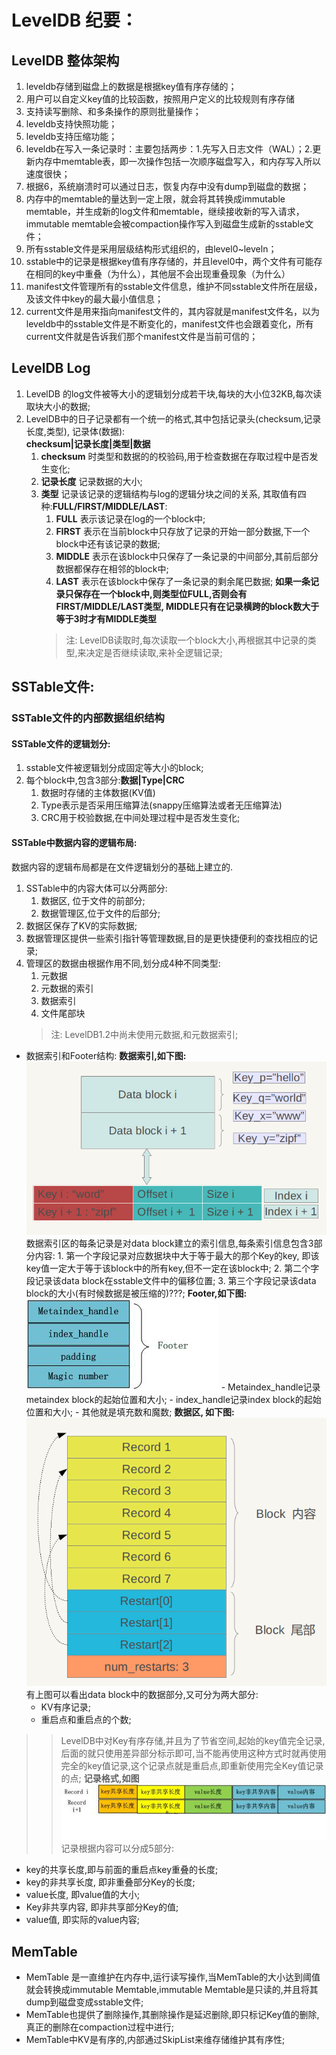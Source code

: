 # LevelDB 纪要：

## LevelDB 整体架构
1. leveldb存储到磁盘上的数据是根据key值有序存储的；
2. 用户可以自定义key值的比较函数，按照用户定义的比较规则有序存储
3. 支持读写删除、和多条操作的原则批量操作；
4. leveldb支持快照功能；
5. leveldb支持压缩功能；
6. leveldb在写入一条记录时：主要包括两步：1.先写入日志文件（WAL）；2.更新内存中memtable表，即一次操作包括一次顺序磁盘写入，和内存写入所以速度很快；
7. 根据6，系统崩溃时可以通过日志，恢复内存中没有dump到磁盘的数据；
8. 内存中的memtable的量达到一定上限，就会将其转换成immutable memtable，并生成新的log文件和memtable，继续接收新的写入请求，immutable memtable会被compaction操作写入到磁盘生成新的sstable文件；
9. 所有sstable文件是采用层级结构形式组织的，由level0~leveln；
10. sstable中的记录是根据key值有序存储的，并且level0中，两个文件有可能存在相同的key中重叠（为什么），其他层不会出现重叠现象（为什么）
11. manifest文件管理所有的sstable文件信息，维护不同sstable文件所在层级，及该文件中key的最大最小值信息；
12. current文件是用来指向manifest文件的，其内容就是manifest文件名，以为leveldb中的sstable文件是不断变化的，manifest文件也会跟着变化，所有current文件就是告诉我们那个manifest文件是当前可信的；

## LevelDB Log
1. LevelDB 的log文件被等大小的逻辑划分成若干块,每块的大小位32KB,每次读取块大小的数据;
2. LevelDB中的日子记录都有一个统一的格式,其中包括记录头(checksum,记录长度,类型), 记录体(数据):  
   **checksum|记录长度|类型|数据**
   1. **checksum** 时类型和数据的的校验码,用于检查数据在存取过程中是否发生变化;
   2. **记录长度** 记录数据的大小;
   3. **类型** 记录该记录的逻辑结构与log的逻辑分块之间的关系, 其取值有四种:**FULL/FIRST/MIDDLE/LAST**:
      1. **FULL** 表示该记录在log的一个block中;
      2. **FIRST** 表示在当前block中只存放了记录的开始一部分数据,下一个block中还有该记录的数据;
      3. **MIDDLE** 表示在该block中只保存了一条记录的中间部分,其前后部分数据都保存在相邻的block中;
      4. **LAST** 表示在该block中保存了一条记录的剩余尾巴数据;
       **如果一条记录只保存在一个block中,则类型位FULL,否则会有FIRST/MIDDLE/LAST类型, MIDDLE只有在记录横跨的block数大于等于3时才有MIDDLE类型**
      > 注: LevelDB读取时,每次读取一个block大小,再根据其中记录的类型,来决定是否继续读取,来补全逻辑记录;

## SSTable文件:
### SSTable文件的内部数据组织结构  
#### SSTable文件的逻辑划分:
1. sstable文件被逻辑划分成固定等大小的block;
2. 每个block中,包含3部分:**数据|Type|CRC**
   1. 数据时存储的主体数据(KV值)
   2. Type表示是否采用压缩算法(snappy压缩算法或者无压缩算法)
   3. CRC用于校验数据,在中间处理过程中是否发生变化;
#### SSTable中数据内容的逻辑布局:
数据内容的逻辑布局都是在文件逻辑划分的基础上建立的.
1. SSTable中的内容大体可以分两部分:
   1. 数据区, 位于文件的前部分;
   2. 数据管理区,位于文件的后部分;
2. 数据区保存了KV的实际数据;
3. 数据管理区提供一些索引指针等管理数据,目的是更快捷便利的查找相应的记录;
4. 管理区的数据由根据作用不同,划分成4种不同类型:
   1. 元数据
   2. 元数据的索引
   3. 数据索引
   4. 文件尾部块
   > 注: LevelDB1.2中尚未使用元数据,和元数据索引;

* 数据索引和Footer结构:
   **数据索引,如下图:**
![data index](https://github.com/YankunLi/doc/blob/master/LevelDB/data_index.jpg#pic_center "数据索引")
    数据索引区的每条记录是对data block建立的索引信息,每条索引信息包含3部分内容:
      1. 第一个字段记录对应数据块中大于等于最大的那个Key的key, 即该key值一定大于等于该block中的所有key,但不一定在该block中;
      2. 第二个字段记录该data block在sstable文件中的偏移位置;
      3. 第三个字段记录该data block的大小(有时候数据是被压缩的)???;
   **Footer,如下图:**
![stable footer](https://github.com/YankunLi/doc/blob/master/LevelDB/sstable_footer.png#pic_center "sstable 尾部结构")
      - Metaindex_handle记录metaindex block的起始位置和大小;
      - index_handle记录index block的起始位置和大小;
      - 其他就是填充数和魔数;
   **数据区, 如下图:**
![data context](https://github.com/YankunLi/doc/blob/master/LevelDB/data_context.png#pic_center "data block 数据的内容")
   有上图可以看出data block中的数据部分,又可分为两大部分:
   - KV有序记录;
   - 重启点和重启点的个数;
>> LevelDB中对Key有序存储,并且为了节省空间,起始的key值完全记录,后面的就只使用差异部分标示即可,当不能再使用这种方式时就再使用完全的key值记录,这个记录点就是重启点,即重新使用完全Key值记录的点;
   **记录格式,如图**
![record format](https://github.com/YankunLi/doc/blob/master/LevelDB/record_format.png#pic_center "record format")
   记录根据内容可以分成5部分:
   - key的共享长度,即与前面的重启点key重叠的长度;
   - key的非共享长度, 即非重叠部分Key的长度;
   - value长度, 即value值的大小;
   - Key非共享内容, 即非共享部分Key的值;
   - value值, 即实际的value内容;

## MemTable
- MemTable 是一直维护在内存中,运行读写操作,当MemTable的大小达到阈值就会转换成immutable Memtable,immutable Memtable是只读的,并且将其dump到磁盘变成sstable文件;
- MemTable也提供了删除操作,其删除操作是延迟删除,即只标记Key值的删除,真正的删除在compaction过程中进行;
- MemTable中KV是有序的,内部通过SkipList来维存储维护其有序性;
